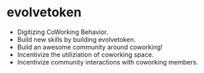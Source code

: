 # evolvetoken

* Digitizing CoWorking Behavior.
* Build new skills by building evolvetoken.
* Build an awesome community around coworking!
* Incentivize the utiliziation of coworking space.
* Incentivize community interactions with coworking members.
